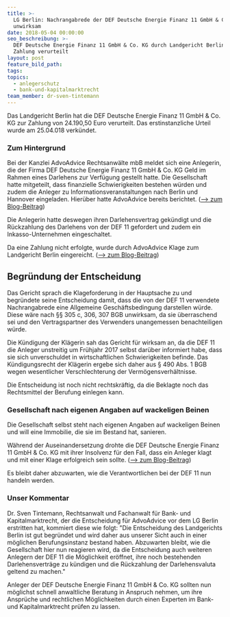 ```yaml
---
title: >-
  LG Berlin: Nachrangabrede der DEF Deutsche Energie Finanz 11 GmbH & Co. KG
  unwirksam
date: 2018-05-04 00:00:00
seo_beschreibung: >-
  DEF Deutsche Energie Finanz 11 GmbH & Co. KG durch Landgericht Berlin zur
  Zahlung verurteilt
layout: post
feature_bild_path:
tags:
topics:
  - anlegerschutz
  - bank-und-kapitalmarktrecht
team_member: dr-sven-tintemann
---
```


Das Landgericht Berlin hat die DEF Deutsche Energie Finanz 11 GmbH & Co. KG zur Zahlung von 24.190,50 Euro verurteilt. Das erstinstanzliche Urteil wurde am 25.04.018 verk&uuml;ndet.

### Zum Hintergrund

Bei der Kanzlei AdvoAdvice Rechtsanw&auml;lte mbB meldet sich eine Anlegerin, die der Firma DEF Deutsche Energie Finanz 11 GmbH & Co. KG Geld im Rahmen eines Darlehens zur Verf&uuml;gung gestellt hatte. Die Gesellschaft hatte mitgeteilt, dass finanzielle Schwierigkeiten bestehen w&uuml;rden und zudem die Anleger zu Informationsveranstaltungen nach Berlin und Hannover eingeladen. Hier&uuml;ber hatte AdvoAdvice bereits berichtet. ([--&gt; zum Blog-Beitrag](/blog/def-deutsche-energie-finanz-11-gmbh-co-kg-l%C3%A4dt-zu-au%C3%9Ferordentlichen-versammlungen-in-hannover-und-berlin/))

Die Anlegerin hatte deswegen ihren Darlehensvertrag gek&uuml;ndigt und die R&uuml;ckzahlung des Darlehens von der DEF 11 gefordert und zudem ein Inkasso-Unternehmen eingeschaltet.

Da eine Zahlung nicht erfolgte, wurde durch AdvoAdvice Klage zum Landgericht Berlin eingereicht. ([--&gt; zum Blog-Beitrag](/blog/klage-gegen-def-11-kg-eingereicht/))

## Begr&uuml;ndung der Entscheidung

Das Gericht sprach die Klageforderung in der Hauptsache zu und begr&uuml;ndete seine Entscheidung damit, dass die von der DEF 11 verwendete Nachrangabrede eine Allgemeine Gesch&auml;ftsbedingung darstellen w&uuml;rde. Diese w&auml;re nach &sect;&sect; 305 c, 306, 307 BGB unwirksam, da sie &uuml;berraschend sei und den Vertragspartner des Verwenders unangemessen benachteiligen w&uuml;rde.

Die K&uuml;ndigung der Kl&auml;gerin sah das Gericht f&uuml;r wirksam an, da die DEF 11 die Anleger unstreitig um Fr&uuml;hjahr 2017 selbst dar&uuml;ber informiert habe, dass sie sich unverschuldet in wirtschaftlichen Schwierigkeiten befinde. Das K&uuml;ndigungsrecht der Kl&auml;gerin ergebe sich daher aus &sect; 490 Abs. 1 BGB wegen wesentlicher Verschlechterung der Verm&ouml;gensverh&auml;ltnisse.

Die Entscheidung ist noch nicht rechtskr&auml;ftig, da die Beklagte noch das Rechtsmittel der Berufung einlegen kann.

### Gesellschaft nach eigenen Angaben auf wackeligen Beinen

Die Gesellschaft selbst steht nach eigenen Angaben auf wackeligen Beinen und will eine Immobilie, die sie im Bestand hat, sanieren.

W&auml;hrend der Auseinandersetzung drohte die DEF Deutsche Energie Finanz 11 GmbH & Co. KG mit ihrer Insolvenz f&uuml;r den Fall, dass ein Anleger klagt und mit einer Klage erfolgreich sein sollte. ([--&gt; zum Blog-Beitrag](/blog/def-11-kg-droht-mit-insolvenz-bei-klage-durch-anleger/))

Es bleibt daher abzuwarten, wie die Verantwortlichen bei der DEF 11 nun handeln werden.

### Unser Kommentar

Dr. Sven Tintemann, Rechtsanwalt und Fachanwalt f&uuml;r Bank- und Kapitalmarktrecht, der die Entscheidung f&uuml;r AdvoAdvice vor dem LG Berlin erstritten hat, kommiert diese wie folgt: "Die Entscheidung des Landgerichts Berlin ist gut begr&uuml;ndet und wird daher aus unserer Sicht auch in einer m&ouml;glichen Berufungsinstanz bestand haben. Abzuwarten bleibt, wie die Gesellschaft hier nun reagieren wird, da die Entscheidung auch weiteren Anlegern der DEF 11 die M&ouml;glichkeit er&ouml;ffnet, ihre noch bestehenden Darlehensvertr&auml;ge zu k&uuml;ndigen und die R&uuml;ckzahlung der Darlehensvaluta geltend zu machen."

Anleger der DEF Deutsche Energie Finanz 11 GmbH & Co. KG sollten nun m&ouml;glichst schnell anwaltliche Beratung in Anspruch nehmen, um ihre Anspr&uuml;che und rechtlichen M&ouml;glichkeiten durch einen Experten im Bank- und Kapitalmarktrecht pr&uuml;fen zu lassen.

&nbsp;